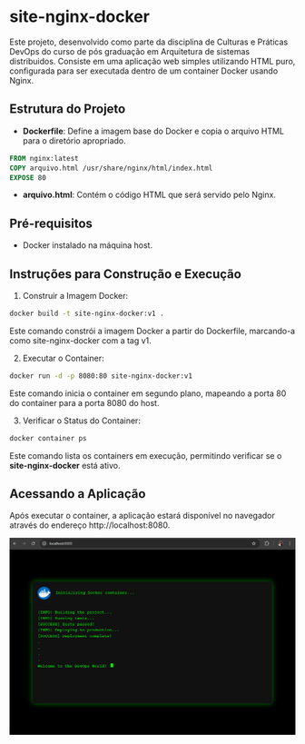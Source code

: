 # site-nginx-docker
Este projeto, desenvolvido como parte da disciplina de Culturas e Práticas DevOps do curso de pós graduação em Arquitetura de sistemas distribuidos. Consiste em uma aplicação web simples utilizando HTML puro, configurada para ser executada dentro de um container Docker usando Nginx.


## Estrutura do Projeto

- **Dockerfile**: Define a imagem base do Docker e copia o arquivo HTML para o diretório apropriado.
```dockerfile
FROM nginx:latest
COPY arquivo.html /usr/share/nginx/html/index.html
EXPOSE 80
```
- **arquivo.html**: Contém o código HTML que será servido pelo Nginx.

## Pré-requisitos
- Docker instalado na máquina host.

## Instruções para Construção e Execução

1. Construir a Imagem Docker:
```bash
docker build -t site-nginx-docker:v1 .
```

Este comando constrói a imagem Docker a partir do Dockerfile, marcando-a como site-nginx-docker com a tag v1.

2. Executar o Container:
```bash
docker run -d -p 8080:80 site-nginx-docker:v1
```

Este comando inicia o container em segundo plano, mapeando a porta 80 do container para a porta 8080 do host.

3. Verificar o Status do Container:
```bash
docker container ps
```

Este comando lista os containers em execução, permitindo verificar se o **site-nginx-docker** está ativo.

## Acessando a Aplicação
Após executar o container, a aplicação estará disponível no navegador através do endereço http://localhost:8080.

<p align="center">
  <img src="./image.png" alt="Print do site" width="700" />
</p>
